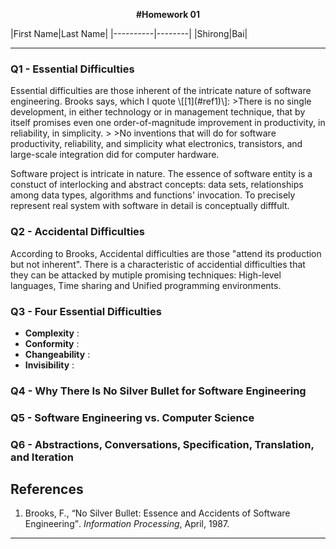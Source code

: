 <p align=center><b> #Homework 01 </b></p>
|First Name|Last Name|
|----------|--------|
|Shirong|Bai|

<hr>

<h3>Q1 - Essential Difficulties </h3>
Essential difficulties are those inherent of the intricate nature of software engineering. Brooks says, which I quote \[[1](#ref1)\]:
>There is no single development, in either technology or in management technique, that by itself promises even one order-of-magnitude improvement in productivity, in reliability, in simplicity.
>
>No inventions that will do for software productivity, reliability, and simplicity what electronics, transistors, and large-scale integration did for computer hardware.

Software project is intricate in nature. The essence of software entity is a constuct of interlocking and abstract concepts: data sets, relationships among data types, algorithms and functions' invocation. To precisely represent real system with software in detail is conceptually difffult.

<h3>Q2 - Accidental Difficulties </h3>
According to Brooks, Accidental difficulties are those "attend its production but not inherent". There is a characteristic of accidential difficulties that they can be attacked by mutiple promising techniques: High-level languages, Time sharing and Unified programming environments.
<h3>Q3 - Four Essential Difficulties </h3>

- **Complexity** :
- **Conformity** :
- **Changeability** :
- **Invisibility** :

<h3>Q4 - Why There Is No Silver Bullet for Software Engineering </h3>

<h3>Q5 - Software Engineering vs. Computer Science </h3>

<h3>Q6 - Abstractions, Conversations, Specification, Translation, and Iteration </h3>


## References
1. <a name="ref1">Brooks</a>, F., <q>No Silver Bullet: Essence and Accidents of Software Engineering</q>. *Information Processing*, April, 1987.

<hr>